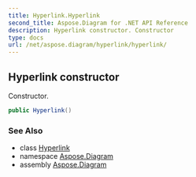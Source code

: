 ```yaml
---
title: Hyperlink.Hyperlink
second_title: Aspose.Diagram for .NET API Reference
description: Hyperlink constructor. Constructor
type: docs
url: /net/aspose.diagram/hyperlink/hyperlink/
---
```

## Hyperlink constructor

Constructor.

```csharp
public Hyperlink()
```

### See Also

* class [Hyperlink](../)
* namespace [Aspose.Diagram](../../hyperlink/)
* assembly [Aspose.Diagram](../../../)


